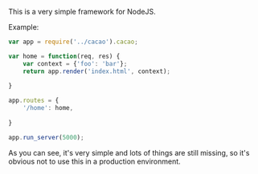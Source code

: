 This is a very simple framework for NodeJS.

Example:

```javascript
var app = require('../cacao').cacao;

var home = function(req, res) {
    var context = {'foo': 'bar'};
    return app.render('index.html', context);
  
}

app.routes = {
    '/home': home,
    
}

app.run_server(5000);
```

As you can see, it's very simple and lots of things are still missing, so it's obvious not to use this in a production environment.
